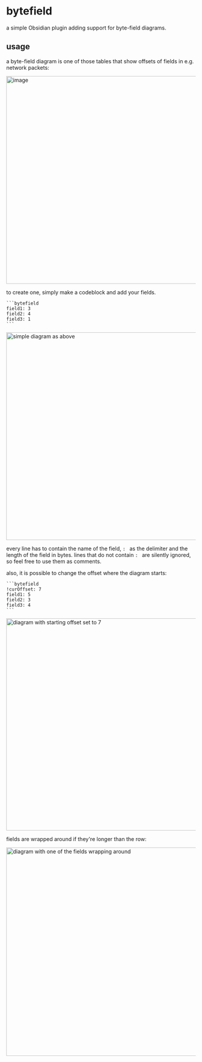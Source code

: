 # bytefield

a simple Obsidian plugin adding support for byte-field diagrams.

## usage

a byte-field diagram is one of those tables that show offsets of fields in e.g. network packets:

<img width="552" alt="image" src="https://github.com/user-attachments/assets/c7251e69-79e6-43dc-a7a5-889429534457" />

to create one, simply make a codeblock and add your fields.

    ```bytefield
    field1: 3
    field2: 4
    field3: 1
    ```

<img width="552" alt="simple diagram as above" src="https://github.com/user-attachments/assets/dc17abee-1d65-4840-920d-c727d643bb40" />

every line has to contain the name of the field, `: ` as the delimiter and the length of the field in bytes. lines that do not contain `: ` are silently ignored, so feel free to use them as comments.

also, it is possible to change the offset where the diagram starts:

    ```bytefield
    !curOffset: 7
    field1: 5
    field2: 3
    field3: 4
    ```

<img width="564" alt="diagram with starting offset set to 7" src="https://github.com/user-attachments/assets/7427624e-533c-47a3-ba8d-c7f1ece1b5e2" />

fields are wrapped around if they're longer than the row:

<img width="554" alt="diagram with one of the fields wrapping around" src="https://github.com/user-attachments/assets/a5d7132c-f54a-4b8c-9555-bd6aef8b0350" />
